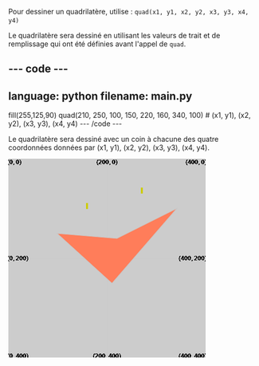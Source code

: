 Pour dessiner un quadrilatère, utilise : `quad(x1, y1, x2, y2, x3, y3, x4, y4)`

Le quadrilatère sera dessiné en utilisant les valeurs de trait et de remplissage qui ont été définies avant l'appel de `quad`.

--- code ---
---
language: python
filename: main.py
---
  fill(255,125,90)
  quad(210, 250, 100, 150, 220, 160, 340, 100) # (x1, y1), (x2, y2), (x3, y3), (x4, y4)
--- /code ---

Le quadrilatère sera dessiné avec un coin à chacune des quatre coordonnées données par (x1, y1), (x2, y2), (x3, y3), (x4, y4).

![La zone de sortie montrant un quadrilatère avec des coins aux coordonnées du code.](images/example.png)
